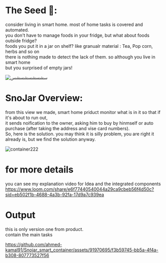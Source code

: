 # The Seed 🌱:
consider living in smart home. most of home tasks is covered and automated.</br>
you don't have to manage foods in your fridge, but what about foods outside fridge?</br>
foods you put it in a jar on shelf? like granualr material : Tea, Pop corn, herbs and so on </br>
there is nothing made to detect the lack of them. so although you live in smart home </br>
but you surprised of empty jars! </br>


![سشسشسشسشس](https://github.com/ahmed-kamal91/Snojar_smart_container/assets/91970695/edbef342-897c-47cf-8f05-25c2944b18c6)  
# SnoJar Overview:
from this view we made, smart home priduct monitor what is in it so that if it's about to run out,</br>
it sends noification to the owner, asking him to buy by hinmself or auto purchase (after taking the address and vise card numbers).</br>
So, here is the solution. you may think it is silly problem, you are right it already is, but we find the solution anyway. </br>

![container222](https://github.com/ahmed-kamal91/Snojar_smart_container/assets/91970695/fca45a5a-1a01-42f3-81c8-ec27fefc979c)

# for more details
you can see my explanation video for Idea and the integrated components </br>
https://www.loom.com/share/e6f77440540044a29ca9cbeb56f4d50c?sid=eb502f1b-4688-4a3b-92fa-17d9a7c939ea

# Output
this is only version one from product.</br>
contain the main tasks</br>

https://github.com/ahmed-kamal91/Snojar_smart_container/assets/91970695/f3b59745-bb5a-4f4a-b308-807773527f56

